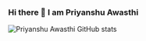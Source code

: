 ### Hi there 👋 I am Priyanshu Awasthi
![Priyanshu Awasthi GitHub stats](https://github-readme-stats.vercel.app/api?username=priyanshuawas&count_private=true)

<!--[![Top Langs](https://github-readme-stats.vercel.app/api/top-langs/?username=priyanshuawas&layout=compact)](https://github.com/priyanshuawas/github-readme-stats)-->


<!--
**priyanshuawas/priyanshuawas** is a ✨ _special_ ✨ repository because its `README.md` (this file) appears on your GitHub profile.

Here are some ideas to get you started:

- 🔭 I’m currently working on ...
- 🌱 I’m currently learning ...
- 👯 I’m looking to collaborate on ...
- 🤔 I’m looking for help with ...
- 💬 Ask me about ...
- 📫 How to reach me: ...
- 😄 Pronouns: ...
- ⚡ Fun fact: ..
-->


